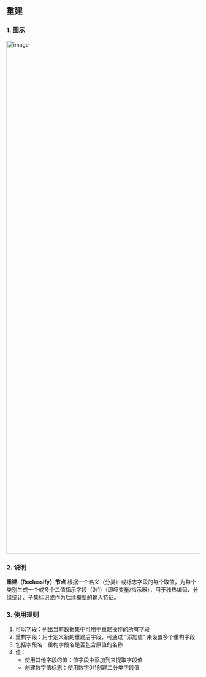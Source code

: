## 重建 ##
### 1. 图示 ###
<img width="598" height="1336" alt="image" src="https://github.com/user-attachments/assets/edc197bc-1006-41c8-835c-c33bb5b41839" />

### 2. 说明 ###
**重建（Reclassify）节点**
根据一个名义（分类）或标志字段的每个取值，为每个类别生成一个或多个二值指示字段（0/1）（即哑变量/指示器），用于独热编码、分组统计、子集标识或作为后续模型的输入特征。
### 3. 使用规则 ###
1. 可以字段：列出当前数据集中可用于重建操作的所有字段
2. 重构字段：用于定义新的重建后字段，可通过 “添加值” 来设置多个重构字段
3. 包括字段名：重构字段名是否包含原值的名称
4. 值：
   - 使用其他字段的值：值字段中添加列来提取字段值
   - 创建数字值标志：使用数字0/1创建二分类字段值
